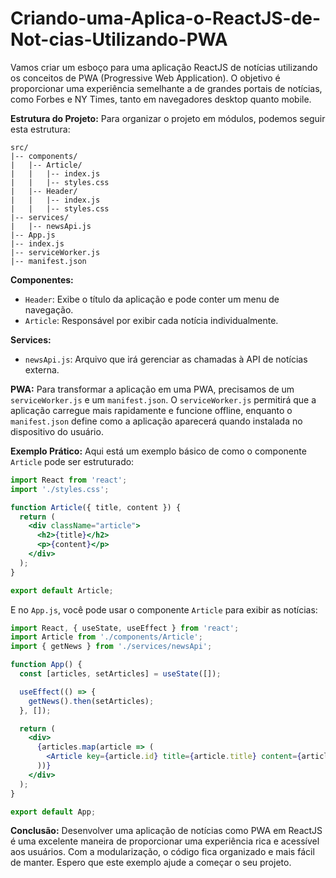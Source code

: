# Criando-uma-Aplica-o-ReactJS-de-Not-cias-Utilizando-PWA

Vamos criar um esboço para uma aplicação ReactJS de notícias utilizando os conceitos de PWA (Progressive Web Application). O objetivo é proporcionar uma experiência semelhante a de grandes portais de notícias, como Forbes e NY Times, tanto em navegadores desktop quanto mobile.

**Estrutura do Projeto:**
Para organizar o projeto em módulos, podemos seguir esta estrutura:

```
src/
|-- components/
|   |-- Article/
|   |   |-- index.js
|   |   |-- styles.css
|   |-- Header/
|   |   |-- index.js
|   |   |-- styles.css
|-- services/
|   |-- newsApi.js
|-- App.js
|-- index.js
|-- serviceWorker.js
|-- manifest.json
```

**Componentes:**
- `Header`: Exibe o título da aplicação e pode conter um menu de navegação.
- `Article`: Responsável por exibir cada notícia individualmente.

**Services:**
- `newsApi.js`: Arquivo que irá gerenciar as chamadas à API de notícias externa.

**PWA:**
Para transformar a aplicação em uma PWA, precisamos de um `serviceWorker.js` e um `manifest.json`. O `serviceWorker.js` permitirá que a aplicação carregue mais rapidamente e funcione offline, enquanto o `manifest.json` define como a aplicação aparecerá quando instalada no dispositivo do usuário.

**Exemplo Prático:**
Aqui está um exemplo básico de como o componente `Article` pode ser estruturado:

```jsx
import React from 'react';
import './styles.css';

function Article({ title, content }) {
  return (
    <div className="article">
      <h2>{title}</h2>
      <p>{content}</p>
    </div>
  );
}

export default Article;
```

E no `App.js`, você pode usar o componente `Article` para exibir as notícias:

```jsx
import React, { useState, useEffect } from 'react';
import Article from './components/Article';
import { getNews } from './services/newsApi';

function App() {
  const [articles, setArticles] = useState([]);

  useEffect(() => {
    getNews().then(setArticles);
  }, []);

  return (
    <div>
      {articles.map(article => (
        <Article key={article.id} title={article.title} content={article.content} />
      ))}
    </div>
  );
}

export default App;
```

**Conclusão:**
Desenvolver uma aplicação de notícias como PWA em ReactJS é uma excelente maneira de proporcionar uma experiência rica e acessível aos usuários. Com a modularização, o código fica organizado e mais fácil de manter. Espero que este exemplo ajude a começar o seu projeto.

